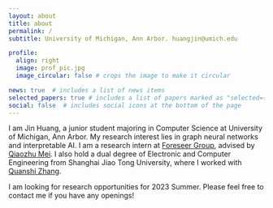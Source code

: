 ```yaml
---
layout: about
title: about
permalink: /
subtitle: University of Michigan, Ann Arbor. huangjin@umich.edu

profile:
  align: right
  image: prof_pic.jpg
  image_circular: false # crops the image to make it circular

news: true  # includes a list of news items
selected_papers: true # includes a list of papers marked as "selected={true}"
social: false  # includes social icons at the bottom of the page
---
```


I am Jin Huang, a junior student majoring in Computer Science at University of Michigan, Ann Arbor. My research interest lies in graph neural networks and interpretable AI. I am a research intern at [Foreseer Group](http://foreseer.si.umich.edu), advised by [Qiaozhu Mei](http://www-personal.umich.edu/~qmei/). I also hold a dual degree of Electronic and Computer Engineering from Shanghai Jiao Tong University, where I worked with [Quanshi Zhang](http://qszhang.com).

I am looking for research opportunities for 2023 Summer. Please feel free to contact me if you have any openings!